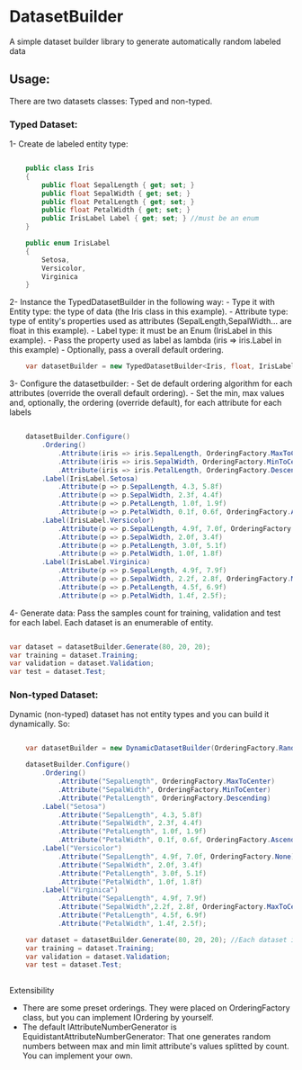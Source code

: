 # DatasetBuilder
A simple dataset builder library to generate automatically random labeled data

## Usage:
There are two datasets classes: Typed and non-typed.

### Typed Dataset:

1- Create de labeled entity type:

```csharp

    public class Iris
    {
        public float SepalLength { get; set; }
        public float SepalWidth { get; set; }
        public float PetalLength { get; set; }
        public float PetalWidth { get; set; }
        public IrisLabel Label { get; set; } //must be an enum
    }

    public enum IrisLabel
    {
        Setosa,
        Versicolor,
        Virginica
    }
```
2- Instance the TypedDatasetBuilder in the following way:
    - Type it with Entity type: the type of data (the Iris class in this example).
    - Attribute type: type of entity's properties used as attributes (SepalLength,SepalWidth... are float in this example).
    - Label type: it must be an Enum (IrisLabel in this example).
    - Pass the property used as label as lambda (iris => iris.Label in this example)
    - Optionally, pass a overall default ordering.

```csharp
    var datasetBuilder = new TypedDatasetBuilder<Iris, float, IrisLabel>(iris => iris.Label, OrderingFactory.Random);
```

3- Configure the datasetbuilder:
    - Set de default ordering algorithm for each attributes (override the overall default ordering).
    - Set the min, max values and, optionally, the ordering (override default), for each attribute for each labels

```csharp

    datasetBuilder.Configure()
        .Ordering()
            .Attribute(iris => iris.SepalLength, OrderingFactory.MaxToCenter)
            .Attribute(iris => iris.SepalWidth, OrderingFactory.MinToCenter)
            .Attribute(iris => iris.PetalLength, OrderingFactory.Descending)
        .Label(IrisLabel.Setosa)
            .Attribute(p => p.SepalLength, 4.3, 5.8f)
            .Attribute(p => p.SepalWidth, 2.3f, 4.4f)
            .Attribute(p => p.PetalLength, 1.0f, 1.9f)
            .Attribute(p => p.PetalWidth, 0.1f, 0.6f, OrderingFactory.Ascending)
        .Label(IrisLabel.Versicolor)
            .Attribute(p => p.SepalLength, 4.9f, 7.0f, OrderingFactory.None)
            .Attribute(p => p.SepalWidth, 2.0f, 3.4f)
            .Attribute(p => p.PetalLength, 3.0f, 5.1f)
            .Attribute(p => p.PetalWidth, 1.0f, 1.8f)
        .Label(IrisLabel.Virginica)
            .Attribute(p => p.SepalLength, 4.9f, 7.9f)
            .Attribute(p => p.SepalWidth, 2.2f, 2.8f, OrderingFactory.MaxToCenter)
            .Attribute(p => p.PetalLength, 4.5f, 6.9f)
            .Attribute(p => p.PetalWidth, 1.4f, 2.5f);
```

4- Generate data: Pass the samples count for training, validation and test for each label. Each dataset is an enumerable of entity.

```csharp

var dataset = datasetBuilder.Generate(80, 20, 20);
var training = dataset.Training;
var validation = dataset.Validation;
var test = dataset.Test;

```

### Non-typed Dataset:
Dynamic (non-typed) dataset has not entity types and you can build it dynamically. So:

```csharp

    var datasetBuilder = new DynamicDatasetBuilder(OrderingFactory.Random);

    datasetBuilder.Configure()
        .Ordering()
            .Attribute("SepalLength", OrderingFactory.MaxToCenter)
            .Attribute("SepalWidth", OrderingFactory.MinToCenter)
            .Attribute("PetalLength", OrderingFactory.Descending)
        .Label("Setosa")
            .Attribute("SepalLength", 4.3, 5.8f)
            .Attribute("SepalWidth", 2.3f, 4.4f)
            .Attribute("PetalLength", 1.0f, 1.9f)
            .Attribute("PetalWidth", 0.1f, 0.6f, OrderingFactory.Ascending)
        .Label("Versicolor")
            .Attribute("SepalLength", 4.9f, 7.0f, OrderingFactory.None)
            .Attribute("SepalWidth", 2.0f, 3.4f)
            .Attribute("PetalLength", 3.0f, 5.1f)
            .Attribute("PetalWidth", 1.0f, 1.8f)
        .Label("Virginica")
            .Attribute("SepalLength", 4.9f, 7.9f)
            .Attribute("SepalWidth",2.2f, 2.8f, OrderingFactory.MaxToCenter)
            .Attribute("PetalLength", 4.5f, 6.9f)
            .Attribute("PetalWidth", 1.4f, 2.5f);

    var dataset = datasetBuilder.Generate(80, 20, 20); //Each dataset is an enumerable of DynamicEntity
    var training = dataset.Training;
    var validation = dataset.Validation;
    var test = dataset.Test;
	
```

Extensibility
- There are some preset orderings. They were placed on OrderingFactory class, but you can implement IOrdering by yourself.
- The default IAttributeNumberGenerator is EquidistantAttributeNumberGenerator: That one generates random numbers between max and min limit attribute's values splitted by count. You can implement your own.

